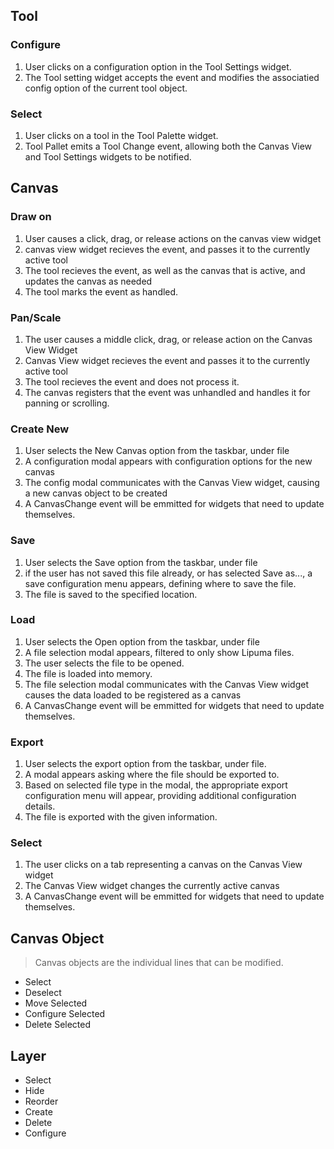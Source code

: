 ## Tool
### Configure
1. User clicks on a configuration option in the Tool Settings widget.
3. The Tool setting widget accepts the event and modifies the associatied config option of the current tool object.

### Select
1. User clicks on a tool in the Tool Palette widget.
2. Tool Pallet emits a Tool Change event, allowing both the Canvas View and Tool Settings widgets to be notified.

## Canvas
### Draw on
1. User causes a click, drag, or release actions on the canvas view widget
2. canvas view widget recieves the event, and passes it to the currently active tool 
3. The tool recieves the event, as well as the canvas that is active, and updates the canvas as needed
4. The tool marks the event as handled. 

### Pan/Scale
1. The user causes a middle click, drag, or release action on the Canvas View Widget
2. Canvas View widget recieves the event and passes it to the currently active tool
3. The tool recieves the event and does not process it.
4. The canvas registers that the event was unhandled and handles it for panning or scrolling.

### Create New
1. User selects the New Canvas option from the taskbar, under file
2. A configuration modal appears with configuration options for the new canvas
3. The config modal communicates with the Canvas View widget, causing a new canvas object to be created
4. A CanvasChange event will be emmitted for widgets that need to update themselves.

### Save
1. User selects the Save option from the taskbar, under file
2. if the user has not saved this file already, or has selected Save as..., a save configuration menu appears, defining where to save the file.
3. The file is saved to the specified location.

### Load
1. User selects the Open option from the taskbar, under file
2. A file selection modal appears, filtered to only show Lipuma files.
3. The user selects the file to be opened. 
4. The file is loaded into memory.
5. The file selection modal communicates with the Canvas View widget causes the data loaded to be registered as a canvas
6. A CanvasChange event will be emmitted for widgets that need to update themselves.

### Export
1. User selects the export option from the taskbar, under file.
2. A modal appears asking where the file should be exported to.
3. Based on selected file type in the modal, the appropriate export configuration menu will appear, providing additional configuration details.
4. The file is exported with the given information.

### Select
1. The user clicks on a tab representing a canvas on the Canvas View widget
2. The Canvas View widget changes the currently active canvas
3. A CanvasChange event will be emmitted for widgets that need to update themselves.

## Canvas Object
> Canvas objects are the individual lines that can be modified.
- Select
- Deselect
- Move Selected
- Configure Selected
- Delete Selected

## Layer
- Select 
- Hide 
- Reorder 
- Create 
- Delete 
- Configure 
